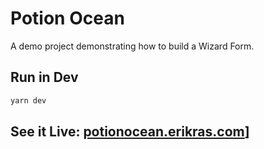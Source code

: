 # Potion Ocean

A demo project demonstrating how to build a Wizard Form.

## Run in Dev

```bash
yarn dev
```

## See it Live: [potionocean.erikras.com](https://potionocean.erikras.com)]
